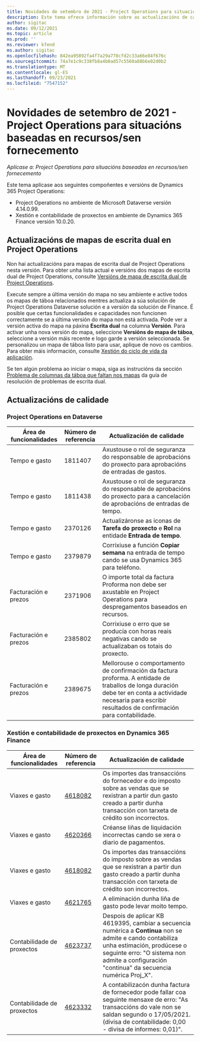 ```yaml
---
title: Novidades de setembro de 2021 - Project Operations para situacións baseadas en recursos/sen fornecemento
description: Este tema ofrece información sobre as actualizacións de calidade dispoñibles na versión de setembro de 2021 de Project Operations para situacións baseadas en recursos/sen fornecemento.
author: sigitac
ms.date: 09/12/2021
ms.topic: article
ms.prod: ''
ms.reviewer: kfend
ms.author: sigitac
ms.openlocfilehash: 842ea95892fa4f7a29a778cfd2c33a66e84f676c
ms.sourcegitcommit: 74a7e1c9c338fb8a4b0ad57c5560a88b6e02d0b2
ms.translationtype: MT
ms.contentlocale: gl-ES
ms.lasthandoff: 09/23/2021
ms.locfileid: "7547152"
---
```

# <a name="whats-new-september-2021---project-operations-for-resourcenon-stocked-based-scenarios"></a>Novidades de setembro de 2021 - Project Operations para situacións baseadas en recursos/sen fornecemento

*Aplícase a: Project Operations para situacións baseadas en recursos/sen fornecemento*

Este tema aplícase aos seguintes compoñentes e versións de Dynamics 365 Project Operations:

   - Project Operations no ambiente de Microsoft Dataverse versión 4.14.0.99.
   - Xestión e contabilidade de proxectos en ambiente de Dynamics 365 Finance versión 10.0.20.

## <a name="project-operations-dual-write-maps-updates"></a>Actualizacións de mapas de escrita dual en Project Operations

Non hai actualizacións para mapas de escrita dual de Project Operations nesta versión. Para obter unha lista actual e versións dos mapas de escrita dual de Project Operations, consulte [Versións de mapa de escrita dual de Project Operations](../environment/resource-dual-write-maps.md).

Execute sempre a última versión do mapa no seu ambiente e active todos os mapas de táboa relacionados mentres actualiza a súa solución de Project Operations Dataverse solución e a versión da solución de Finance. É posible que certas funcionalidades e capacidades non funcionen correctamente se a última versión do mapa non está activada. Pode ver a versión activa do mapa na páxina **Escrita dual** na columna **Versión**. Para activar unha nova versión do mapa, seleccione **Versións do mapa de táboa**, seleccione a versión máis recente e logo garde a versión seleccionada. Se personalizou un mapa de táboa listo para usar, aplique de novo os cambios. Para obter máis información, consulte [Xestión do ciclo de vida da aplicación](/dynamics365/fin-ops-core/dev-itpro/data-entities/dual-write/app-lifecycle-management).

Se ten algún problema ao iniciar o mapa, siga as instrucións da sección [Problema de columnas da táboa que faltan nos mapas](/dynamics365/fin-ops-core/dev-itpro/data-entities/dual-write/dual-write-troubleshooting-finops-upgrades#missing-table-columns-issue-on-maps) da guía de resolución de problemas de escrita dual.

## <a name="quality-updates"></a>Actualizacións de calidade

### <a name="project-operations-on-dataverse"></a>Project Operations en Dataverse

| **Área de funcionalidades** | **Número de referencia** | **Actualización de calidade** |
| --- | --- | --- |
| Tempo e gasto | 1811407 | Axustouse o rol de seguranza do responsable de aprobacións do proxecto para aprobacións de entradas de gastos. |
| Tempo e gasto | 1811438 | Axustouse o rol de seguranza do responsable de aprobacións do proxecto para a cancelación de aprobacións de entradas de tempo. |
| Tempo e gasto | 2370126 | Actualizáronse as iconas de **Tarefa do proxecto** e **Rol** na entidade **Entrada de tempo**. |
| Tempo e gasto | 2379879 | Corrixiuse a función **Copiar semana** na entrada de tempo cando se usa Dynamics 365 para teléfono. |
| Facturación e prezos | 2371906 | O importe total da factura Proforma non debe ser axustable en Project Operations para despregamentos baseados en recursos. |
| Facturación e prezos | 2385802 | Corrixiuse o erro que se producía con horas reais negativas cando se actualizaban os totais do proxecto. |
| Facturación e prezos | 2389675 | Mellorouse o comportamento de confirmación da factura proforma. A entidade de traballos de longa duración debe ter en conta a actividade necesaria para escribir resultados de confirmación para contabilidade. |

### <a name="project-management-and-accounting-in-dynamics-365-finance"></a>Xestión e contabilidade de proxectos en Dynamics 365 Finance

| Área de funcionalidades | Número de referencia | Actualización de calidade |
| --- | --- | --- |
| Viaxes e gasto | [4618082](https://fix.lcs.dynamics.com/Issue/Details?kb=4618082&amp;bugId=583101&amp;dbType=3&amp;qc=9c85ac8ca1e5e9cd07fac9e9aa2cb0914724e28b86ad3339dacf7741f554c605) | Os importes das transaccións do fornecedor e do imposto sobre as vendas que se rexistran a partir dun gasto creado a partir dunha transacción con tarxeta de crédito son incorrectos. |
| Viaxes e gasto | [4620366](https://fix.lcs.dynamics.com/Issue/Details?kb=4620366&amp;bugId=579485&amp;dbType=3&amp;qc=e864789bd95505ea624c537d585bf113c2de60b97c88439d44693dbd85aa8e92) | Créanse liñas de liquidación incorrectas cando se xera o diario de pagamentos. |
| Viaxes e gasto | [4618082](https://fix.lcs.dynamics.com/Issue/Details?kb=4618082&amp;bugId=583101&amp;dbType=3&amp;qc=9c85ac8ca1e5e9cd07fac9e9aa2cb0914724e28b86ad3339dacf7741f554c605) | Os importes das transaccións do imposto sobre as vendas que se rexistran a partir dun gasto creado a partir dunha transacción con tarxeta de crédito son incorrectos. |
| Viaxes e gasto | [4621765](https://fix.lcs.dynamics.com/Issue/Details?kb=4621765&amp;bugId=587306&amp;dbType=3&amp;qc=6fbfad0123d4e95eaf8d5a5a2f6c354577c991b7905c852ab02d1f94e728a876) | A eliminación dunha liña de gasto pode levar moito tempo. |
| Contabilidade de proxectos | [4623737](https://fix.lcs.dynamics.com/Issue/Details?kb=4623737&amp;bugId=598109&amp;dbType=3&amp;qc=4101fc5865201e21815299f2ff11ae46d5d5370510868df86c25ee09a8ca1a0c) | Despois de aplicar KB 4619395, cambiar a secuencia numérica a **Continua** non se admite e cando contabiliza unha estimación, prodúcese o seguinte erro: "O sistema non admite a configuración "continua" da secuencia numérica Proj_X". |
| Contabilidade de proxectos | [4623332](https://fix.lcs.dynamics.com/Issue/Details?kb=4623332&amp;bugId=586034&amp;dbType=3&amp;qc=2f64bb1977c4a9c9dd2ce9de7e72230b86eca14b6295c5bbfb614ea97ad81caf) | A contabilizacón dunha factura de fornecedor pode fallar coa seguinte mensaxe de erro: "As transaccións do vale non se saldan segundo o 17/05/2021. (divisa de contabilidade: 0,00 - divisa de informes: 0,01)". |
